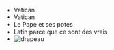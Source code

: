 * Vatican
* Vatican
* Le Pape et ses potes
* Latin parce que ce sont des vrais
* ![drapeau](https://upload.wikimedia.org/wikipedia/commons/thumb/0/00/Flag_of_the_Vatican_City.svg/1200px-Flag_of_the_Vatican_City.svg.png "Drapeau du vatican")